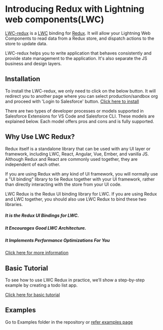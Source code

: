 # Introducing Redux with Lightning web components(LWC)

[LWC-redux](http://lwc-redux.com/) is a [LWC](https://developer.salesforce.com/blogs/2018/12/introducing-lightning-web-components.html) binding for [Redux](https://redux.js.org/introduction/getting-started#basic-example). It will allow your Lightning Web Components to read data from a Redux store, and dispatch actions to the store to update data.

LWC-redux helps you to write application that behaves consistently and provide state management to the application. It's also separate the JS business and design layers.

## Installation

To install the LWC-redux, we only need to click on the below button. It will redirect you to another page where you can select production/sandbox org and proceed with 'Login to Salesforce' button.
[Click here to install](http://lwc-redux.com/quick-start#installation)

There are two types of developer processes or models supported in Salesforce Extensions for VS Code and Salesforce CLI. These models are explained below. Each model offers pros and cons and is fully supported.

## Why Use LWC Redux?

Redux itself is a standalone library that can be used with any UI layer or framework, including LWC, React, Angular, Vue, Ember, and vanilla JS. Although Redux and React are commonly used together, they are independent of each other.

If you are using Redux with any kind of UI framework, you will normally use a "UI binding" library to tie Redux together with your UI framework, rather than directly interacting with the store from your UI code.

LWC Redux is the Redux UI binding library for LWC. If you are using Redux and LWC together, you should also use LWC Redux to bind these two libraries.

##### It is the Redux UI Bindings for LWC.
##### It Encourages Good LWC Architecture.
##### It Implements Performance Optimizations For You

[Click here for more information](http://lwc-redux.com/why-use-lwc-redux)

## Basic Tutorial

To see how to use LWC Redux in practice, we’ll show a step-by-step example by creating a todo list app.

[Click here for basic tutorial](http://lwc-redux.com/basic-tutorial)


## Examples

Go to Examples folder in the repository or [refer examples page](http://lwc-redux.com/examples)
